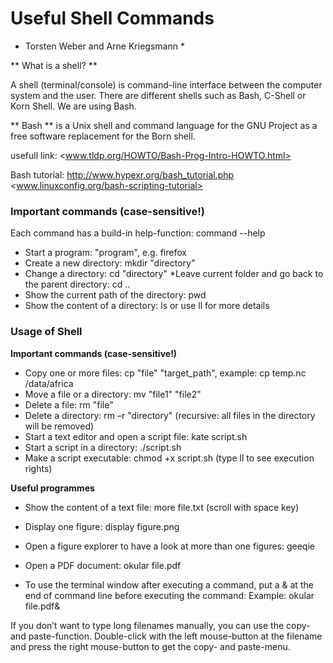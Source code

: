 # Useful Shell Commands
* Torsten Weber and Arne Kriegsmann *

** What is a shell? **

A shell (terminal/console) is command-line interface between the computer system
and the user. There are different shells such as Bash, C-Shell or Korn Shell.
We are using Bash.

** Bash ** is a Unix shell and command language for the GNU Project as a free software replacement for the Born shell.

usefull link:
<www.tldp.org/HOWTO/Bash-Prog-Intro-HOWTO.html>

Bash tutorial:
http://www.hypexr.org/bash_tutorial.php
<www.linuxconfig.org/bash-scripting-tutorial>

### Important commands (case-sensitive!)
Each command has a build-in help-function: command --help

* Start a program:
  "program", e.g. firefox
* Create a new directory:
  mkdir "directory"
* Change a directory:
  cd "directory"
*Leave current folder and go back to the parent directory:
   cd ..
* Show the current path of the directory:
  pwd
* Show the content of a directory:
  ls or use ll for more details

### Usage of Shell
**Important commands (case-sensitive!)**

* Copy one or more files:
  cp "file" "target_path", example: cp temp.nc /data/africa
* Move a file or a directory:
  mv "file1" "file2"
* Delete a file:
  rm "file"
* Delete a directory:
  rm –r "directory"   (recursive: all files in the directory will be removed)
* Start a text editor and open a script file:
  kate script.sh
* Start a script in a directory:
  ./script.sh
* Make a script executable:
  chmod +x script.sh   (type ll to see execution rights)

**Useful programmes**
* Show the content of a text file:
  more file.txt (scroll with space key)

* Display one figure:
	 display figure.png
* Open a figure explorer to have a look at more than one figures:
      geeqie
* Open a PDF document:
  okular file.pdf
* To use the terminal window after executing a command, put a & at the end of
command line before executing the command:
	Example: okular file.pdf&

If you don’t want to type long filenames manually, you can use the copy- and paste-function. Double-click with the left mouse-button at the filename and press the right mouse-button to get the copy- and paste-menu.
